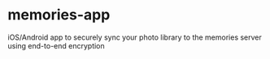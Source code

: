 # memories-app
iOS/Android app to securely sync your photo library to the memories server using end-to-end encryption
